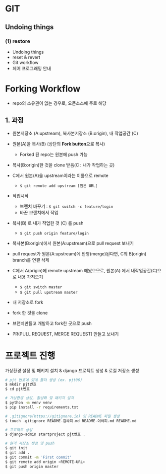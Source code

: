 # GIT



## Undoing things

### (1) restore



+ Undoing things
+ reset & revert
+ Git workflow
+ 페어 프로그래밍 안내























# Forking Workflow

+ repo의 소유권이 없는 경우로, 오픈소스에 주로 해당



## 1. 과정

+ 원본저장소 (A:upstream), 복사본저장소 (B:origin), 내 작업공간 (C)



+ 원본(A)을 복사(B) (상단의 **Fork button**으로 복사)
  + Forked 된 repo는 원본에 push 가능
+ 복사(B:origin)한 것을 clone 받음(C : 내가 작업하는 곳)
+ C에서 원본(A)을 upstream이라는 이름으로 remote  
  + `$ git remote add upstream [원본 URL]`
+ 작업시작
  + 브랜치 바꾸기 : `$ git switch -c feature/login`
  + 바꾼 브랜치에서 작업
+ 복사(B) 로 내가 작업한 것 (C) 를 push
  + `$ git push origin feature/login`
+ 복사본(B:origin)에서 원본(A:upstream)으로 pull request 보내기
+ pull request가 원본(A:upstream)에 반영(merge)된다면, C의 B(origin) branch를 연결 삭제
+ C에서 A(origin)에 remote upstream 해놨으므로, 원본(A) 에서 내작업공간(C)으로 내용 가져오기
  + `$ git switch master`
  + `$ git pull upstream master`







+ 내 저장소로 fork
+ fork 한 것을 clone
+ 브랜치만들고 개발하고 fork한 곳으로 push
+ PR(PULL REQUEST, MERGE REQUEST) 만들고 보내기







# 프로젝트 진행

가상환경 설정 및 패키지 설치 & django 프로젝트 생성 & 로컬 저장소 생성

```bash
# pjt 번호에 맞게 폴더 생성 (ex. pjt06)
$ mkdir pjt번호
$ cd pjt번호

# 가상환경 생성, 활성화 및 패키지 설치
$ python -m venv venv
$ pip install -r requirements.txt

# .gitignore(https://gitignore.io) 및 README 파일 생성
$ touch .gitignore README-김싸피.md README-이싸피.md README.md

# 프로젝트 생성
$ django-admin startproject pjt번호 .

# 원격 저장소 생성 및 push
$ git init
$ git add .
$ git commit -m 'First commit'
$ git remote add origin <REMOTE-URL>
$ git push origin master
```



